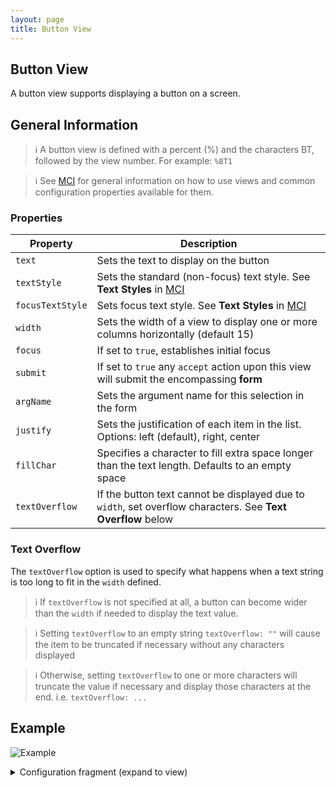 ```yaml
---
layout: page
title: Button View
---
```

## Button View
A button view supports displaying a button on a screen.

## General Information

> :information_source: A button view is defined with a percent (%) and the characters BT, followed by the view number. For example: `%BT1`

> :information_source: See [MCI](../mci.md) for general information on how to use views and common configuration properties available for them.

### Properties

| Property    | Description  |
|-------------|--------------|
| `text` | Sets the text to display on the button |
| `textStyle` | Sets the standard (non-focus) text style. See **Text Styles** in [MCI](../mci.md) |
| `focusTextStyle` | Sets focus text style. See **Text Styles** in [MCI](../mci.md)|
| `width` | Sets the width of a view to display one or more columns horizontally (default 15)|
| `focus` | If set to `true`, establishes initial focus |
| `submit` | If set to `true` any `accept` action upon this view will submit the encompassing **form** |
| `argName` | Sets the argument name for this selection in the form |
| `justify` | Sets the justification of each item in the list. Options: left (default), right, center |
| `fillChar` | Specifies a character to fill extra space longer than the text length. Defaults to an empty space |
| `textOverflow` | If the button text cannot be displayed due to `width`, set overflow characters. See **Text Overflow** below |

### Text Overflow

The `textOverflow` option is used to specify what happens when a text string is too long to fit in the `width` defined.

> :information_source: If `textOverflow` is not specified at all, a button can become wider than the `width` if needed to display the text value.

> :information_source: Setting `textOverflow` to an empty string `textOverflow: ""` will cause the item to be truncated if necessary without any characters displayed

> :information_source: Otherwise, setting `textOverflow` to one or more characters will truncate the value if necessary and display those characters at the end. i.e. `textOverflow: ...`

## Example

![Example](../../assets/images/button_view_example1.gif "Button")

<details>
<summary>Configuration fragment (expand to view)</summary>
<div markdown="1">
```
BT1: {
  submit: true
  justify: center
  argName: btnSelect
  width: 17
  focusTextStyle: upper
  text: Centered button
}
```
</div>
</details>
